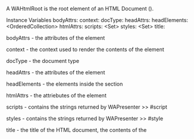 A WAHtmlRoot is the root element of an HTML Document (<html>).

Instance Variables
	bodyAttrs:		<WAHtmlAttributes>
	context:			<WARenderingContext>
	docType:			<String>
	headAttrs:		<WAHtmlAttributes>
	headElements:	<OrderedCollection<WAHtmlElement>>
	htmlAttrs:		<WAHtmlAttributes>
	scripts:			<Set<String>>
	styles:			<Set<String>>
	title:				<String>

bodyAttrs
	- the attributes of the <body> element

context
	- the context used to render the contents of the <body> element

docType
	- the document type

headAttrs
	- the attributes of the <head> element

headElements
	- the elements inside the <head> section

htmlAttrs
	- the attriebutes of the <html> element

scripts
	- contains the strings returned by WAPresenter >> #script

styles
	- contains the strings returned by WAPresenter >> #style

title
	- the title of the HTML document, the contents of the <title> element

